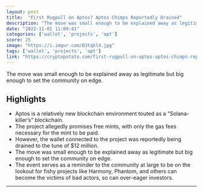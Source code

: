 ```yaml
---
layout: post
title:  "First Rugpull on Aptos? Aptos Chimps Reportedly Drained"
description: "The move was small enough to be explained away as legitimate but big enough to set the community on edge."
date: "2022-11-01 11:09:41"
categories: ['wallet', 'projects', 'apt']
score: 25
image: "https://i.imgur.com/B3tqkld.jpg"
tags: ['wallet', 'projects', 'apt']
link: "https://cryptopotato.com/first-rugpull-on-aptos-aptos-chimps-reportedly-drained/"
---
```


The move was small enough to be explained away as legitimate but big enough to set the community on edge.

## Highlights

- Aptos is a relatively new blockchain environment touted as a “Solana-killer’s” blockchain.
- The project allegedly promises free mints, with only the gas fees necessary for the mint to be paid.
- However, the wallet connected to the project was reportedly being drained to the tune of $12 million.
- The move was small enough to be explained away as legitimate but big enough to set the community on edge.
- The event serves as a reminder to the community at large to be on the lookout for fishy projects like Harmony, Phantom, and others can become the victims of bad actors, so can over-eager investors.

---
